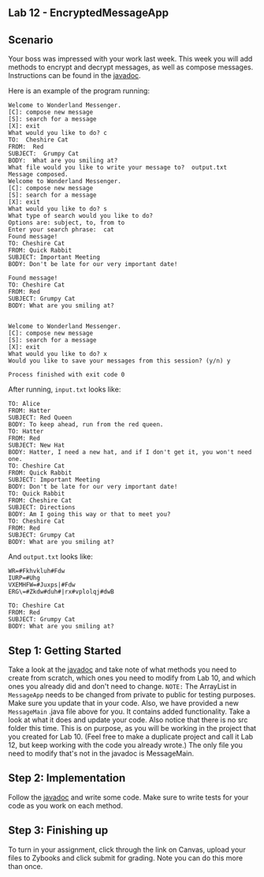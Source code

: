 ## Lab 12 - EncryptedMessageApp
 
## Scenario 
Your boss was impressed with your work last week. This week you will add methods to encrypt and decrypt messages, as well as compose messages. Instructions can be found in the [javadoc](http://www.cs.colostate.edu/~cs163/javadoc/lab12/package-summary.html).

Here is an example of the program running:

```text
Welcome to Wonderland Messenger.
[C]: compose new message
[S]: search for a message
[X]: exit
What would you like to do? c
TO:  Cheshire Cat
FROM:  Red
SUBJECT:  Grumpy Cat
BODY:  What are you smiling at?
What file would you like to write your message to?  output.txt
Message composed.
Welcome to Wonderland Messenger.
[C]: compose new message
[S]: search for a message
[X]: exit
What would you like to do? s
What type of search would you like to do?
Options are: subject, to, from to
Enter your search phrase:  cat
Found message!
TO: Cheshire Cat
FROM: Quick Rabbit
SUBJECT: Important Meeting
BODY: Don't be late for our very important date!

Found message!
TO: Cheshire Cat
FROM: Red
SUBJECT: Grumpy Cat
BODY: What are you smiling at?


Welcome to Wonderland Messenger.
[C]: compose new message
[S]: search for a message
[X]: exit
What would you like to do? x
Would you like to save your messages from this session? (y/n) y

Process finished with exit code 0
```

After running, `input.txt` looks like:
```text
TO: Alice
FROM: Hatter
SUBJECT: Red Queen
BODY: To keep ahead, run from the red queen.
TO: Hatter
FROM: Red
SUBJECT: New Hat
BODY: Hatter, I need a new hat, and if I don't get it, you won't need one.
TO: Cheshire Cat
FROM: Quick Rabbit
SUBJECT: Important Meeting
BODY: Don't be late for our very important date!
TO: Quick Rabbit
FROM: Cheshire Cat
SUBJECT: Directions
BODY: Am I going this way or that to meet you?
TO: Cheshire Cat
FROM: Red
SUBJECT: Grumpy Cat
BODY: What are you smiling at?
```

And `output.txt` looks like: 

``` text
WR=#Fkhvkluh#Fdw
IURP=#Uhg
VXEMHFW=#Juxps|#Fdw
ERG\=#Zkdw#duh#|rx#vplolqj#dwB

TO: Cheshire Cat
FROM: Red
SUBJECT: Grumpy Cat
BODY: What are you smiling at?
```

## Step 1: Getting Started
Take a look at the [javadoc](http://www.cs.colostate.edu/~cs163/javadoc/lab12/package-summary.html) and take note of what methods you need to create from scratch, which ones you need to modify from Lab 10, and which ones you already did and don't need to change. `NOTE:` The ArrayList in `MessageApp` needs to be changed from private to public for testing purposes. Make sure you update that in your code. Also, we have provided a new `MessageMain` .java file above for you. It contains added functionality. Take a look at what it does and update your code. Also notice that there is no src folder this time. This is on purpose, as you will be working in the project that you created for Lab 10. (Feel free to make a duplicate project and call it Lab 12, but keep working with the code you already wrote.) The only file you need to modify that's not in the javadoc is MessageMain.

## Step 2: Implementation
Follow the [javadoc](http://www.cs.colostate.edu/~cs163/javadoc/lab12/package-summary.html) and write some code. Make sure to write tests for your code as you work on each method.

## Step 3: Finishing up
To turn in your assignment, click through the link on Canvas, upload your files to Zybooks and click submit for grading. Note you can do this more than once.
